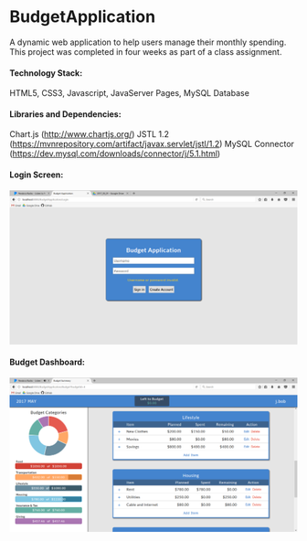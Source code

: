 # BudgetApplication
A dynamic web application to help users manage their monthly spending. This project was completed in four weeks as part of a class assignment.

#### Technology Stack:
HTML5, CSS3, Javascript, JavaServer Pages, MySQL Database

#### Libraries and Dependencies:
Chart.js (http://www.chartjs.org/)
JSTL 1.2 (https://mvnrepository.com/artifact/javax.servlet/jstl/1.2)
MySQL Connector (https://dev.mysql.com/downloads/connector/j/5.1.html) <br/>

#### Login Screen:
![alt text](https://github.com/mcarbaugh/BudgetApplication/blob/master/screenshots/login_screen_2017_05_01.png?raw=true)

#### Budget Dashboard:
![alt text](https://github.com/mcarbaugh/BudgetApplication/blob/master/screenshots/budget_summary_2017_05_01.png?raw=true)
